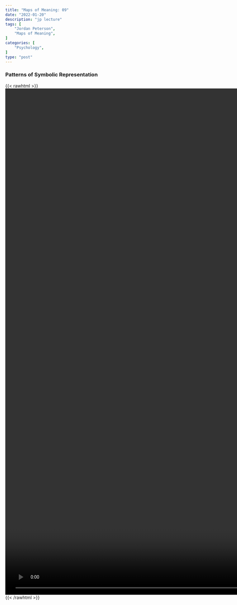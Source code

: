 ```yaml
---
title: "Maps of Meaning: 09"
date: "2022-01-20"
description: "jp lecture"
tags: [
    "Jordan Peterson",
    "Maps of Meaning",
]
categories: [
    "Psychology",
]
type: "post"
---
```

### Patterns of Symbolic Representation
{{< rawhtml >}}
    <video style="height:40vh;width:auto" overflow="hidden" controls>
        <source src="https://lectures.dev00ps.com/maps-of-meaning/2017%20Maps%20of%20Meaning%2009%20-%20Patterns%20of%20Symbolic%20Representation.mp4" type="video/mp4"> 
    </video>
{{< /rawhtml >}}